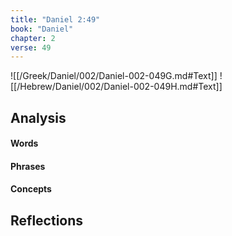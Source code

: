 ```yaml
---
title: "Daniel 2:49"
book: "Daniel"
chapter: 2
verse: 49
---
```

![[/Greek/Daniel/002/Daniel-002-049G.md#Text]]
![[/Hebrew/Daniel/002/Daniel-002-049H.md#Text]]

## Analysis

#### Words

#### Phrases

#### Concepts

## Reflections
